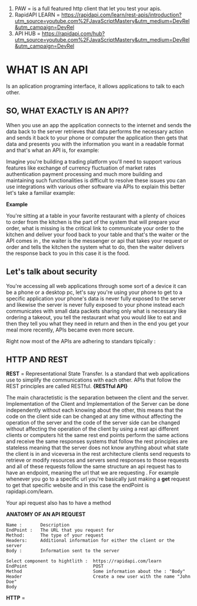 1. PAW = is a full featured http client that let you test your apis.
2. RapidAPI LEARN = https://rapidapi.com/learn/rest-apis/introduction?utm_source=youtube.com%2FJavaScriptMastery&utm_medium=DevRel&utm_campaign=DevRel
3. API HUB = https://rapidapi.com/hub?utm_source=youtube.com%2FJavaScriptMastery&utm_medium=DevRel&utm_campaign=DevRel

# **WHAT IS AN API**

Is an aplication programing interface, it allows applications to talk to each other.

## **SO, WHAT EXACTLY IS AN API??**

When you use an app the application connects to the internet and sends the data back to the
server retrieves that data performs the necessary action and sends it back to your phone or
computer the application then gets that data and presents you with the information you want in
a readable format and that's what an API is, for example:

Imagine you're building a trading platform you'll need to support various features like exchange of currency fluctuation of market rates authentication payment processing and much more building and maintaining such functionalities is difficult to resolve these issues you can use integrations with various other software via APIs to explain this better let's take a
familiar example:

**Example**

You're sitting at a table in your favorite restaurant with a plenty of choices to order from the kitchen is the part of the system that will prepare your order, what is missing is the critical link to communicate your order to the kitchen and deliver your food back to your table and that's the waiter or the API comes in , the waiter is the messenger or api that takes your request or order and tells the kitchen the system what to do, then the waiter delivers the response back to you in this case it is the food.

## **Let's talk about security**

You're accessing all web applications through some sort of a device it can be a phone or a desktop pc, let's say you're using your phone to get to a specific application your phone's data is never fully exposed to the server and likewise the server is never fully exposed to your phone instead each communicates with small data packets sharing only what is necessary like ordering a takeout, you tell the restaurant what you would like to eat and then they tell you what they need in return and then in the end you get your meal more recently, APIs became even more secure.

Right now most of the APIs are adhering to standars tipically :

## **HTTP AND REST**

**REST** = Representational State Transfer.
Is a standard that web applications use to simplify the communications with each other.
APIs that follow the REST principles are called RESTful.
**{RESTful API}**

The main charactetistic is the separation between the client and the server.
Implementation of the Client and Implementation of the Server can be done independently without each knowing about the other, this means that the code on the client side can be changed at any time without affecting the operation of the server and the code of the server side can be changed without affecting the operation of the client by using a rest api different clients or computers hit the same rest end points perform the same actions and receive the same responses systems that follow the rest principles are stateless meaning that the server does not know anything about what state the client is in and viceversa in the rest architecture clients send requests to retrieve or modify resources and servers send responses to those requests and all of these requests follow the same structure an api request has to have an endpoint, meaning the url that we are requesting . For example whenever you go to a specific url you're basically just making a **get** request to get that specific website and in this case the endPoint is rapidapi.com/learn.

Your api request also has to have a method

**ANATOMY OF AN API REQUEST**

```
Name :       Description
EndPoint :   The URL that you request for
Method:      The type of your request
Headers:     Additional information for either the client or the server
Body :       Information sent to the server
```

```
Select component to hightlith :  https://rapidapi.com/learn
EndPoint                         POST
Method                           Some information about the : "Body"
Header                           Create a new user with the name "John Doe"
Body

```

**HTTP** =
